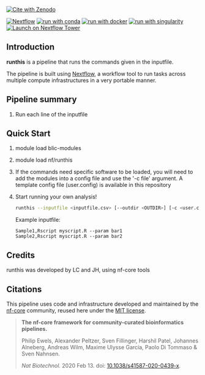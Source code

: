 [![Cite with Zenodo](http://img.shields.io/badge/DOI-10.5281/zenodo.XXXXXXX-1073c8?labelColor=000000)](https://doi.org/10.5281/zenodo.XXXXXXX)

[![Nextflow](https://img.shields.io/badge/nextflow%20DSL2-%E2%89%A521.10.3-23aa62.svg)](https://www.nextflow.io/)
[![run with conda](http://img.shields.io/badge/run%20with-conda-3EB049?labelColor=000000&logo=anaconda)](https://docs.conda.io/en/latest/)
[![run with docker](https://img.shields.io/badge/run%20with-docker-0db7ed?labelColor=000000&logo=docker)](https://www.docker.com/)
[![run with singularity](https://img.shields.io/badge/run%20with-singularity-1d355c.svg?labelColor=000000)](https://sylabs.io/docs/)
[![Launch on Nextflow Tower](https://img.shields.io/badge/Launch%20%F0%9F%9A%80-Nextflow%20Tower-%234256e7)](https://tower.nf/launch?pipeline=https://github.com/nextflow/runthis)

## Introduction

**runthis** is a pipeline that runs the commands given in the inputfile.

The pipeline is built using [Nextflow](https://www.nextflow.io), a workflow tool to run tasks across multiple compute infrastructures in a very portable manner.

## Pipeline summary

1. Run each line of the inputfile

## Quick Start

1. module load blic-modules

2. module load nf/runthis

3. If the commands need specific software to be loaded, you will need to add the modules into a config file and use the '-c file' argument. A template config file (user.config) is available in this repository 

4. Start running your own analysis!

   ```bash
   runthis --inputfile <inputfile.csv> [--outdir <OUTDIR>] [-c <user.config>]
   ```

   Example inputfile:

   ```
   Sample1,Rscript myscript.R --param bar1
   Sample2,Rscript myscript.R --param bar2
   ```

## Credits

runthis was developed by LC and JH, using nf-core tools


## Citations

This pipeline uses code and infrastructure developed and maintained by the [nf-core](https://nf-co.re) community, reused here under the [MIT license](https://github.com/nf-core/tools/blob/master/LICENSE).

> **The nf-core framework for community-curated bioinformatics pipelines.**
>
> Philip Ewels, Alexander Peltzer, Sven Fillinger, Harshil Patel, Johannes Alneberg, Andreas Wilm, Maxime Ulysse Garcia, Paolo Di Tommaso & Sven Nahnsen.
>
> _Nat Biotechnol._ 2020 Feb 13. doi: [10.1038/s41587-020-0439-x](https://dx.doi.org/10.1038/s41587-020-0439-x).

